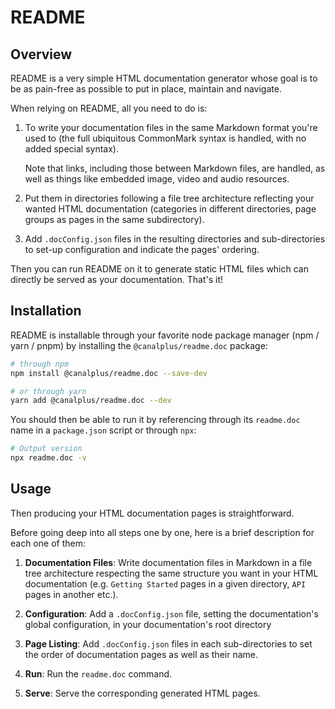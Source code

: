 # README

## Overview

README is a very simple HTML documentation generator whose goal is to be as
pain-free as possible to put in place, maintain and navigate.

When relying on README, all you need to do is:

1. To write your documentation files in the same Markdown format you're used to
   (the full ubiquitous CommonMark syntax is handled, with no added special
   syntax).

    Note that links, including those between Markdown files, are handled, as
    well as things like embedded image, video and audio resources.

2. Put them in directories following a file tree architecture reflecting your
   wanted HTML documentation (categories in different directories, page groups
   as pages in the same subdirectory).

3. Add `.docConfig.json` files in the resulting directories and sub-directories
   to set-up configuration and indicate the pages' ordering.

Then you can run README on it to generate static HTML files which can directly
be served as your documentation. That's it!

## Installation

README is installable through your favorite node package manager (npm / yarn /
pnpm) by installing the `@canalplus/readme.doc` package:

```sh
# through npm
npm install @canalplus/readme.doc --save-dev

# or through yarn
yarn add @canalplus/readme.doc --dev
```

You should then be able to run it by referencing through its `readme.doc` name
in a `package.json` script or through `npx`:

```sh
# Output version
npx readme.doc -v
```

## Usage

Then producing your HTML documentation pages is straightforward.

Before going deep into all steps one by one, here is a brief description for
each one of them:

1. **Documentation Files**: Write documentation files in Markdown in a file tree
   architecture respecting the same structure you want in your HTML
   documentation (e.g. `Getting Started` pages in a given directory, `API`
   pages in another etc.).

2. **Configuration**: Add a `.docConfig.json` file, setting the documentation's
   global configuration, in your documentation's root directory

3. **Page Listing**: Add `.docConfig.json` files in each sub-directories to set
   the order of documentation pages as well as their name.

4. **Run**: Run the `readme.doc` command.

5. **Serve**: Serve the corresponding generated HTML pages.
